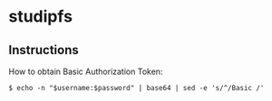 # studipfs

## Instructions

How to obtain Basic Authorization Token:
```
$ echo -n "$username:$password" | base64 | sed -e 's/^/Basic /'
```
